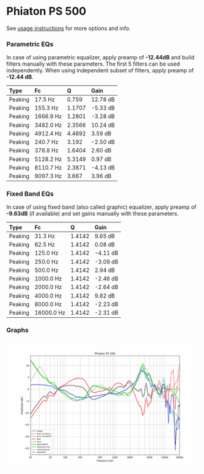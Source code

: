 # Phiaton PS 500
See [usage instructions](https://github.com/jaakkopasanen/AutoEq#usage) for more options and info.

### Parametric EQs
In case of using parametric equalizer, apply preamp of **-12.44dB** and build filters manually
with these parameters. The first 5 filters can be used independently.
When using independent subset of filters, apply preamp of **-12.44 dB**.

| Type    | Fc        |      Q | Gain     |
|:--------|:----------|:-------|:---------|
| Peaking | 17.5 Hz   | 0.759  | 12.78 dB |
| Peaking | 155.3 Hz  | 1.1707 | -5.33 dB |
| Peaking | 1666.9 Hz | 1.2801 | -3.28 dB |
| Peaking | 3482.0 Hz | 2.3566 | 10.24 dB |
| Peaking | 4912.4 Hz | 4.4692 | 3.59 dB  |
| Peaking | 240.7 Hz  | 3.192  | -2.50 dB |
| Peaking | 378.8 Hz  | 1.6404 | 2.60 dB  |
| Peaking | 5128.2 Hz | 5.3149 | 0.97 dB  |
| Peaking | 8110.7 Hz | 2.3871 | -4.13 dB |
| Peaking | 9097.3 Hz | 3.667  | 3.96 dB  |

### Fixed Band EQs
In case of using fixed band (also called graphic) equalizer, apply preamp of **-9.63dB**
(if available) and set gains manually with these parameters.

| Type    | Fc         |      Q | Gain     |
|:--------|:-----------|:-------|:---------|
| Peaking | 31.3 Hz    | 1.4142 | 9.65 dB  |
| Peaking | 62.5 Hz    | 1.4142 | 0.08 dB  |
| Peaking | 125.0 Hz   | 1.4142 | -4.11 dB |
| Peaking | 250.0 Hz   | 1.4142 | -3.09 dB |
| Peaking | 500.0 Hz   | 1.4142 | 2.94 dB  |
| Peaking | 1000.0 Hz  | 1.4142 | -2.46 dB |
| Peaking | 2000.0 Hz  | 1.4142 | -2.64 dB |
| Peaking | 4000.0 Hz  | 1.4142 | 9.82 dB  |
| Peaking | 8000.0 Hz  | 1.4142 | -2.23 dB |
| Peaking | 16000.0 Hz | 1.4142 | -2.31 dB |

### Graphs
![](./Phiaton%20PS%20500.png)